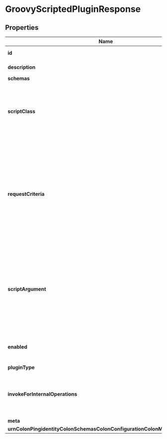 

# GroovyScriptedPluginResponse


## Properties

| Name | Type | Description | Notes |
|------------ | ------------- | ------------- | -------------|
|**id** | **String** | Name of the Plugin |  |
|**description** | **String** | A description for this Plugin |  [optional] |
|**schemas** | **List&lt;EnumgroovyScriptedPluginSchemaUrn&gt;** |  |  |
|**scriptClass** | **String** | The fully-qualified name of the Groovy class providing the logic for the Groovy Scripted Plugin. |  |
|**requestCriteria** | **String** | Specifies a set of request criteria that may be used to indicate that this Groovy Scripted Plugin should only be invoked for operations in which the associated request matches this criteria. |  [optional] |
|**scriptArgument** | **List&lt;String&gt;** | The set of arguments used to customize the behavior for the Scripted Plugin. Each configuration property should be given in the form &#39;name&#x3D;value&#39;. |  [optional] |
|**enabled** | **Boolean** | Indicates whether the plug-in is enabled for use. |  |
|**pluginType** | **List&lt;EnumpluginPluginTypeProp&gt;** |  |  |
|**invokeForInternalOperations** | **Boolean** | Indicates whether the plug-in should be invoked for internal operations. |  [optional] |
|**meta** | [**MetaMeta**](MetaMeta.md) |  |  [optional] |
|**urnColonPingidentityColonSchemasColonConfigurationColonMessagesColon20** | [**MetaUrnPingidentitySchemasConfigurationMessages20**](MetaUrnPingidentitySchemasConfigurationMessages20.md) |  |  [optional] |



